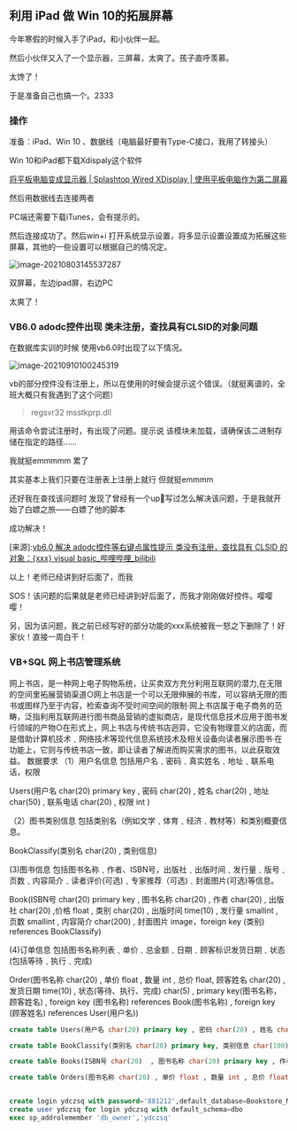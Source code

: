 ## 利用 iPad 做 Win 10的拓展屏幕

今年寒假的时候入手了iPad，和小伙伴一起。

然后小伙伴又入了一个显示器，三屏幕，太爽了。孩子直呼羡慕。

太馋了！

于是准备自己也搞一个。2333

### 操作

准备：iPad、Win 10 、数据线（电脑最好要有Type-C接口，我用了转接头）

Win 10和iPad都下载Xdispaly这个软件

[将平板电脑变成显示器 | Splashtop Wired XDisplay | 使用平板电脑作为第二屏幕](https://www.splashtop.cn/cn/wiredxdisplay)

然后用数据线去连接两者

PC端还需要下载iTunes，会有提示的。

然后连接成功了。然后win+i 打开系统显示设置，将多显示设置设置成为拓展这些屏幕，其他的一些设置可以根据自己的情况定。

![image-20210803145537287](http://inews.gtimg.com/newsapp_ls/0/13843441974/0)

双屏幕，左边ipad屏，右边PC

太爽了！





### VB6.0  adodc控件出现 类未注册，查找具有CLSID的对象问题

在数据库实训的时候 使用vb6.0时出现了以下情况。

![image-20210910100245319](http://inews.gtimg.com/newsapp_ls/0/13964389549/0)

vb的部分控件没有注册上，所以在使用的时候会提示这个错误。（就挺离谱的，全班大概只有我遇到了这个问题）

> regsvr32 msstkprp.dll

用该命令尝试注册时，有出现了问题。提示说 该模块未加载，请确保该二进制存储在指定的路径……

我就挺emmmmm 累了

其实基本上我们只要在注册表上注册上就行 但就挺emmmm 

还好我在查找该问题时 发现了曾经有一个up🐖写过怎么解决该问题，于是我就开始了白嫖之旅——白嫖了他的脚本

成功解决！

[来源]:[vb6.0 解决 adodc控件等右键点属性提示 类没有注册，查找具有 CLSID 的对象：{xxx} visual basic_哔哩哔哩_bilibili](https://www.bilibili.com/video/BV1Zv41177mu/)

以上！老师已经讲到好后面了，而我

SOS！该问题的后果就是老师已经讲到好后面了，而我才刚刚做好控件。嘤嘤嘤！

另，因为该问题，我之前已经写好的部分功能的xxx系统被我一怒之下删除了！好家伙！直接一周白干！









### VB+SQL 网上书店管理系统

网上书店，是一种网上电子购物系统，让买卖双方充分利用互联网的潜力,在无限的空间里拓展营销渠道○网上书店是一个可以无限伸展的书库，可以容纳无限的图书或图样乃至于内容，检索查询不受时间空间的限制·网上书店属于电子商务的范畴，泛指利用互联网进行图书商品营销的虚拟商店，是现代信息技术应用于图书发行领域的产物○在形式上，网上书店与传统书店迥异，它没有物理意义的店面，而是借助计算机技术﹑网络技术等现代信息系统技术及相关设备向读者展示图书·在功能上，它则与传统书店一致，即让读者了解进而购买需求的图书，以此获取效益。
数据要求
（1）用户名信息
包括用户名﹑密码﹑真实姓名﹑地址﹑联系电话，权限

Users(用户名 char(20) primary key , 密码 char(20) , 姓名 char(20) , 地址 char(50) , 联系电话 char(20) , 权限 int )

（2）图书类别信息
包括类别名（例如文学﹑体育﹑经济﹑教材等）和类别概要信息。

BookClassify(类别名 char(20)  , 类别信息)

(3)图书信息
包括图书名称﹑作者、ISBN号，出版社﹑出版时间﹑发行量﹑版号﹑页数﹑内容简介﹑读者评价(可选)﹑专家推荐（可选)﹑封面图片(可选)等信息。

Book(ISBN号 char(20) primary key , 图书名称 char(20) , 作者 char(20) , 出版社 char(20) ,价格 float , 类别 char(20) , 出版时间 time(10) , 发行量 smallint , 页数 smallint , 内容简介 char(200) , 封面图片 image，foreign key (类别) references BookClassify)

(4)订单信息
包括图书名称列表﹑单价﹑总金额﹑日期﹑顾客标识发货日期﹑状态(包括等待﹑执行﹑完成)

Order(图书名称 char(20) , 单价 float , 数量 int , 总价 float, 顾客姓名 char(20) , 发货日期 time(10) , 状态(等待、执行、完成) char(5) , primary key(图书名称，顾客姓名) , foreign key (图书名称) references Book(图书名称) , foreign key (顾客姓名) references User(用户名))

```sql
create table Users(用户名 char(20) primary key , 密码 char(20) , 姓名 char(20) , 地址 char(50) , 联系电话 char(20) , 权限 int )

create table BookClassify(类别名 char(20) primary key, 类别信息 char(100))

create table Books(ISBN号 char(20)  , 图书名称 char(20) primary key , 作者 char(20) , 出版社 char(20) ,价格 float , 类别 char(20) , 出版时间 time(7) , 发行量 smallint , 页数 smallint , 内容简介 char(200) , 封面图片 image , foreign key (类别) references BookClassify(类别名))

create table Orders(图书名称 char(20) , 单价 float , 数量 int , 总价 float, 顾客姓名 char(20) , 发货日期 time(7) , 状态 char(5) , primary key(图书名称 ,顾客姓名) , foreign key (图书名称) references Books(图书名称) , foreign key (顾客姓名) references Users(用户名))


create login ydczsq with password='881212',default_database=Bookstore_Management
create user ydczsq for login ydczsq with default_schema=dbo
exec sp_addrolemember 'db_owner','ydczsq'


```

